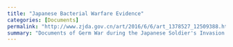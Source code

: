 ```yaml
---
title: "Japanese Bacterial Warfare Evidence"
categories: [Documents]
permalink: "http://www.zjda.gov.cn/art/2016/6/6/art_1378527_12509388.html"
summary: "Documents of Germ War during the Japanese Soldier's Invasion to Zhejaing"
---
```

